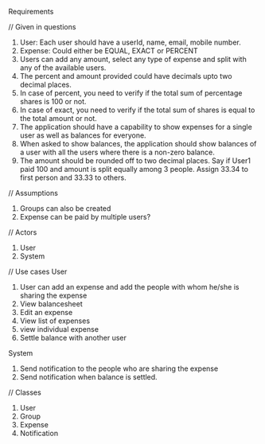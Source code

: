 Requirements


// Given in questions
1. User: Each user should have a userId, name, email, mobile number.
2. Expense: Could either be EQUAL, EXACT or PERCENT
3. Users can add any amount, select any type of expense and split with any of the available users.
4. The percent and amount provided could have decimals upto two decimal places.
5. In case of percent, you need to verify if the total sum of percentage shares is 100 or not.
6. In case of exact, you need to verify if the total sum of shares is equal to the total amount or not.
7. The application should have a capability to show expenses for a single user as well as balances for everyone.
8. When asked to show balances, the application should show balances of a user with all the users where there is a non-zero balance.
9. The amount should be rounded off to two decimal places. Say if User1 paid 100 and amount is split equally among 3 people. Assign 33.34 to first person and 33.33 to others.

// Assumptions
1. Groups can also be created
2. Expense can be paid by multiple users?

// Actors
1. User 
2. System

// Use cases
User
1. User can add an expense and add the people with whom he/she is sharing the expense
2. View balancesheet
3. Edit an expense
4. View list of expenses
5. view individual expense
6. Settle balance with another user

System
1. Send notification to the people who are sharing the expense
2. Send notification when balance is settled.

// Classes
1. User
2. Group
3. Expense
4. Notification


